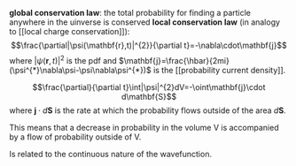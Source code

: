 **global conservation law**: the total probability for finding a particle anywhere in the uinverse is conserved
**local conservation law** (in analogy to [[local charge conservation]]): $$\frac{\partial|\psi(\mathbf{r},t)|^{2}}{\partial t}=-\nabla\cdot\mathbf{j}$$
where $|\psi(\mathbf{r},t)|^{2}$ is the pdf and $\mathbf{j}=\frac{\hbar}{2mi}(\psi^{*}\nabla\psi-\psi\nabla\psi^{*})$ is the [[probability current density]]. 

$$\frac{\partial}{\partial t}\int|\psi|^{2}dV=-\oint\mathbf{j}\cdot d\mathbf{S}$$
where $\mathbf{j}\cdot d\mathbf{S}$ is the rate at which the probability flows outside of the area $d\mathbf{S}$.

This means that a decrease in probability in the volume V is accompanied by a flow of probability outside of V.

Is related to the continuous nature of the wavefunction.